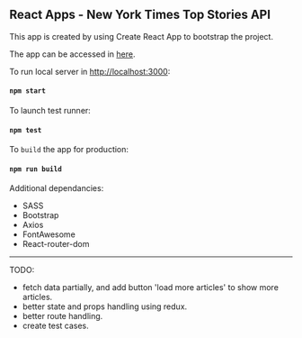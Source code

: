 ## React Apps - New York Times Top Stories API

This app is created by using Create React App to bootstrap the project.

The app can be accessed in [here](https://dhantosy.github.io/react-nyt-topstories/).

To run local server in [http://localhost:3000](http://localhost:3000):
#### `npm start`

To launch test runner:
#### `npm test`

To `build` the app for production:
#### `npm run build`

Additional dependancies:
- SASS
- Bootstrap
- Axios
- FontAwesome
- React-router-dom

------------------------------

TODO:
- fetch data partially, and add button 'load more articles' to show more articles.
- better state and props handling using redux.
- better route handling.
- create test cases.